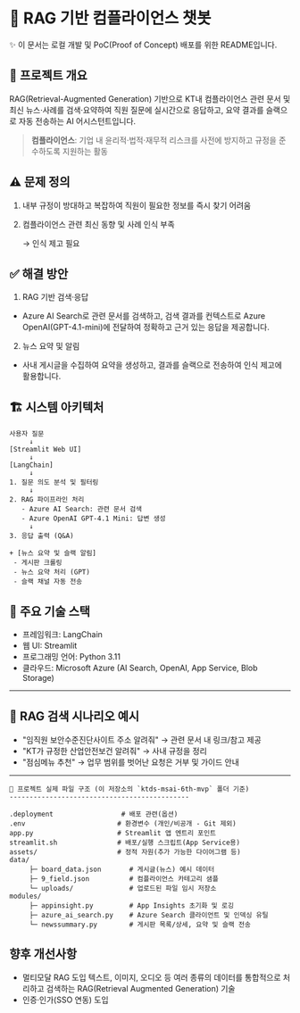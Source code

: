 # 📘 RAG 기반 컴플라이언스 챗봇
✨ 이 문서는 로컬 개발 및 PoC(Proof of Concept) 배포를 위한 README입니다.

🎯 프로젝트 개요
---------------
RAG(Retrieval-Augmented Generation) 기반으로 KT내 컴플라이언스 관련 문서 및 최신 뉴스·사례를 검색·요약하여
직원 질문에 실시간으로 응답하고, 요약 결과를 슬랙으로 자동 전송하는 AI 어시스턴트입니다.

> **컴플라이언스**: 기업 내 윤리적·법적·재무적 리스크를 사전에 방지하고 규정을 준수하도록 지원하는 활동

⚠️ 문제 정의
----------------------
1. 내부 규정이 방대하고 복잡하여 직원이 필요한 정보를 즉시 찾기 어려움
2. 컴플라이언스 관련 최신 동향 및 사례 인식 부족

   → 인식 제고 필요

✅ 해결 방안
-----------
1) RAG 기반 검색·응답
 - Azure AI Search로 관련 문서를 검색하고, 검색 결과를 컨텍스트로 Azure OpenAI(GPT-4.1-mini)에 전달하여
      정확하고 근거 있는 응답을 제공합니다.

2) 뉴스 요약 및 알림
 - 사내 게시글을 수집하여 요약을 생성하고, 결과를 슬랙으로 전송하여 인식 제고에 활용합니다.

## 🏗️ 시스템 아키텍처

```plaintext
사용자 질문
     ↓
[Streamlit Web UI]
     ↓
[LangChain]
     ↓
1. 질문 의도 분석 및 필터링
     ↓
2. RAG 파이프라인 처리
   - Azure AI Search: 관련 문서 검색
   - Azure OpenAI GPT-4.1 Mini: 답변 생성
     ↓
3. 응답 출력 (Q&A)

+ [뉴스 요약 및 슬랙 알림]
 - 게시판 크롤링
 - 뉴스 요약 처리 (GPT)
 - 슬랙 채널 자동 전송
```
🧰 주요 기술 스택 
----------------
- 프레임워크: LangChain
- 웹 UI: Streamlit
- 프로그래밍 언어: Python 3.11
- 클라우드: Microsoft Azure (AI Search, OpenAI, App Service, Blob Storage)

---
💬 RAG 검색 시나리오 예시 
-----------------------
- "임직원 보안수준진단사이트 주소 알려줘" → 관련 문서 내 링크/참고 제공
- "KT가 규정한 산업안전보건 알려줘" → 사내 규정을 정리
- "점심메뉴 추천" → 업무 범위를 벗어난 요청은 거부 및 가이드 안내
---

```
📁 프로젝트 실제 파일 구조 (이 저장소의 `ktds-msai-6th-mvp` 폴더 기준) 
---------------------------------------------

.deployment                 # 배포 관련(옵션)
.env                       # 환경변수 (개인/비공개 - Git 제외)
app.py                     # Streamlit 앱 엔트리 포인트
streamlit.sh               # 배포/실행 스크립트(App Service용)
assets/                    # 정적 자원(추가 가능한 다이어그램 등)
data/
     ├─ board_data.json       # 게시글(뉴스) 예시 데이터
     ├─ 9_field.json          # 컴플라이언스 카테고리 샘플
     └─ uploads/              # 업로드된 파일 임시 저장소
modules/
     ├─ appinsight.py         # App Insights 초기화 및 로깅
     ├─ azure_ai_search.py    # Azure Search 클라이언트 및 인덱싱 유틸
     └─ newssummary.py        # 게시판 목록/상세, 요약 및 슬랙 전송
```

## 향후 개선사항
- 멀티모달 RAG 도입
 텍스트, 이미지, 오디오 등 여러 종류의 데이터를 통합적으로 처리하고 검색하는 RAG(Retrieval Augmented Generation) 기술
- 인증·인가(SSO 연동) 도입